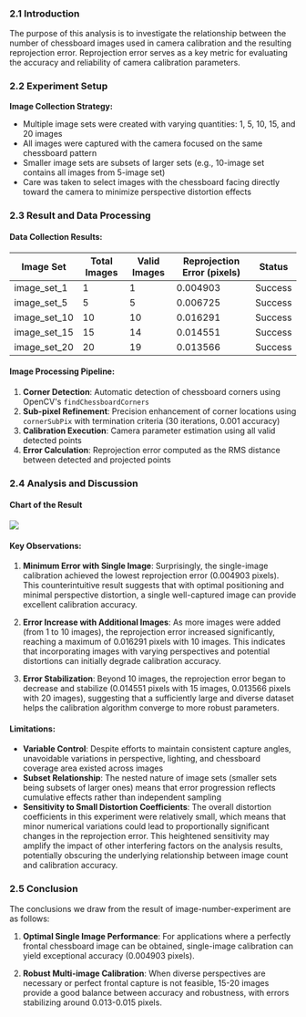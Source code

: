### 2.1 Introduction

The purpose of this analysis is to investigate the relationship between the number of chessboard images used in camera calibration and the resulting reprojection error. Reprojection error serves as a key metric for evaluating the accuracy and reliability of camera calibration parameters. 

### 2.2 Experiment Setup

**Image Collection Strategy:**

- Multiple image sets were created with varying quantities: 1, 5, 10, 15, and 20 images
- All images were captured with the camera focused on the same chessboard pattern
- Smaller image sets are subsets of larger sets (e.g., 10-image set contains all images from 5-image set)
- Care was taken to select images with the chessboard facing directly toward the camera to minimize perspective distortion effects

### 2.3 Result and Data Processing

#### Data Collection Results:

| Image Set    | Total Images | Valid Images | Reprojection Error (pixels) | Status  |
| ------------ | ------------ | ------------ | --------------------------- | ------- |
| image_set_1  | 1            | 1            | 0.004903                    | Success |
| image_set_5  | 5            | 5            | 0.006725                    | Success |
| image_set_10 | 10           | 10           | 0.016291                    | Success |
| image_set_15 | 15           | 14           | 0.014551                    | Success |
| image_set_20 | 20           | 19           | 0.013566                    | Success |

#### Image Processing Pipeline:

1. **Corner Detection**: Automatic detection of chessboard corners using OpenCV's `findChessboardCorners`
2. **Sub-pixel Refinement**: Precision enhancement of corner locations using `cornerSubPix` with termination criteria (30 iterations, 0.001 accuracy)
3. **Calibration Execution**: Camera parameter estimation using all valid detected points
4. **Error Calculation**: Reprojection error computed as the RMS distance between detected and projected points

### 2.4 Analysis and Discussion

#### Chart of the Result

![](./reprojection_error_analysis.png)

#### Key Observations:

1. **Minimum Error with Single Image**: Surprisingly, the single-image calibration achieved the lowest reprojection error (0.004903 pixels). This counterintuitive result suggests that with optimal positioning and minimal perspective distortion, a single well-captured image can provide excellent calibration accuracy.

2. **Error Increase with Additional Images**: As more images were added (from 1 to 10 images), the reprojection error increased significantly, reaching a maximum of 0.016291 pixels with 10 images. This indicates that incorporating images with varying perspectives and potential distortions can initially degrade calibration accuracy.

3. **Error Stabilization**: Beyond 10 images, the reprojection error began to decrease and stabilize (0.014551 pixels with 15 images, 0.013566 pixels with 20 images), suggesting that a sufficiently large and diverse dataset helps the calibration algorithm converge to more robust parameters.

#### Limitations:

- **Variable Control**: Despite efforts to maintain consistent capture angles, unavoidable variations in perspective, lighting, and chessboard coverage area existed across images
- **Subset Relationship**: The nested nature of image sets (smaller sets being subsets of larger ones) means that error progression reflects cumulative effects rather than independent sampling
- **Sensitivity to Small Distortion Coefficients**: The overall distortion coefficients in this experiment were relatively small, which means that minor numerical variations could lead to proportionally significant changes in the reprojection error. This heightened sensitivity may amplify the impact of other interfering factors on the analysis results, potentially obscuring the underlying relationship between image count and calibration accuracy.

### 2.5 Conclusion

The conclusions we draw from the result of image-number-experiment are as follows:

1. **Optimal Single Image Performance**: For applications where a perfectly frontal chessboard image can be obtained, single-image calibration can yield exceptional accuracy (0.004903 pixels).

2. **Robust Multi-image Calibration**: When diverse perspectives are necessary or perfect frontal capture is not feasible, 15-20 images provide a good balance between accuracy and robustness, with errors stabilizing around 0.013-0.015 pixels.
